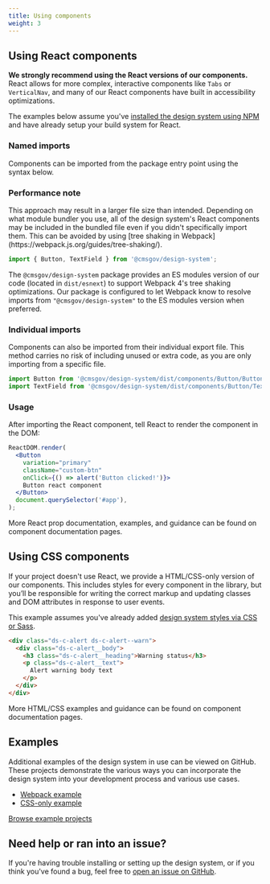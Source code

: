 ```yaml
---
title: Using components
weight: 3
---
```


## Using React components

**We strongly recommend using the React versions of our components.** React allows for more complex, interactive components like `Tabs` or `VerticalNav`, and many of our React components have built in accessibility optimizations.

The examples below assume you've [installed the design system using NPM]({{root}}/startup/installation/) and have already setup your build system for React.

### Named imports

Components can be imported from the package entry point using the syntax below.

<div class="ds-c-alert ds-c-alert--warn ds-u-margin-bottom--2 ds-u-font-size--small">
  <div class="ds-c-alert__body">
    <h3 class="ds-c-alert__heading ds-u-font-size--base">Performance note</h3>
    <p class="ds-c-alert__text">
      This approach may result in a larger file size than intended. Depending on what module bundler you use, all of the design system's React components may be included in the bundled file even if you didn't specifically import them. This can be avoided by using [tree shaking in Webpack](https://webpack.js.org/guides/tree-shaking/).
    </p>
  </div>
</div>

```jsx
import { Button, TextField } from '@cmsgov/design-system';
```

The `@cmsgov/design-system` package provides an ES modules version of our code (located in `dist/esnext`) to support Webpack 4's tree shaking optimizations. Our package is configured to let Webpack know to resolve imports from `"@cmsgov/design-system"` to the ES modules version when preferred.

### Individual imports

Components can also be imported from their individual export file. This method carries no risk of including unused or extra code, as you are only importing from a specific file.

```jsx
import Button from '@cmsgov/design-system/dist/components/Button/Button';
import TextField from '@cmsgov/design-system/dist/components/Button/TextField';
```

### Usage

After importing the React component, tell React to render the component in the DOM:

```jsx
ReactDOM.render(
  <Button
    variation="primary"
    className="custom-btn"
    onClick={() => alert('Button clicked!')}>
    Button react component
  </Button>
  document.querySelector('#app'),
);
```

More React prop documentation, examples, and guidance can be found on component documentation pages.

## Using CSS components

If your project doesn't use React, we provide a HTML/CSS-only version of our components. This includes styles for every component in the library, but you’ll be responsible for writing the correct markup and updating classes and DOM attributes in response to user events.

This example assumes you've already added [design system styles via CSS or Sass]({{root}}/startup/sass-and-css/).

```html
<div class="ds-c-alert ds-c-alert--warn">
  <div class="ds-c-alert__body">
    <h3 class="ds-c-alert__heading">Warning status</h3>
    <p class="ds-c-alert__text">
      Alert warning body text
    </p>
  </div>
</div>
```

More HTML/CSS examples and guidance can be found on component documentation pages.

<h2 id="examples" class="ds-h2 ds-u-color--primary-darker">Examples</h2>

Additional examples of the design system in use can be viewed on GitHub. These projects demonstrate the various ways you can incorporate the design system into your development process and various use cases.

- [Webpack example](https://github.com/CMSgov/design-system/blob/master/examples/react-app)
- [CSS-only example](https://github.com/CMSgov/design-system/blob/master/examples/form)

<a href="https://github.com/CMSgov/design-system/tree/master/examples/" class="ds-c-button">Browse example projects</a>

<h2 id="need-help" class="ds-h2 ds-u-color--primary-darker">Need help or ran into an issue?</h2>

If you're having trouble installing or setting up the design system, or if you think you've found a bug, feel free to [open an issue on GitHub](https://github.com/CMSgov/design-system/issues).
